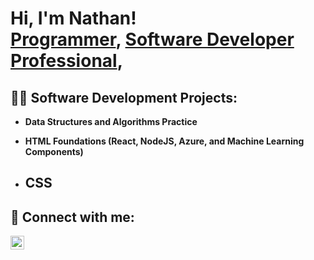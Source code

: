 <h1>Hi, I'm Nathan! <br/><a href="https://github.com/nateyeboah">Programmer</a>, <a href="https://www.linkedin.com/in/nathanyeboah//">Software Developer Professional</a>,

<h2>👨‍💻 Software Development Projects:</h2>

- <b>Data Structures and Algorithms Practice</b>
   
- <b>HTML Foundations (React, NodeJS, Azure, and Machine Learning Components)</b>
  
- <b>CSS
  - 


<h2> 🤳 Connect with me:</h2>


[<img align="left" alt="JoshMadakor | LinkedIn" width="22px" src="https://cdn.jsdelivr.net/npm/simple-icons@v3/icons/linkedin.svg" />][linkedin]

[linkedin]: https://www.linkedin.com/in/nathanyeboah/

<!--
**joshmadakor1/joshmadakor1** is a ✨ _special_ ✨ repository because its `README.md` (this file) appears on your GitHub profile.

Here are some ideas to get you started:

- 🔭 I’m currently working on ...
- 🌱 I’m currently learning ...
- 👯 I’m looking to collaborate on ...
- 🤔 I’m looking for help with ...
- 💬 Ask me about ...
- 📫 How to reach me: ...
- 😄 Pronouns: ...
- ⚡ Fun fact: ...
-->
